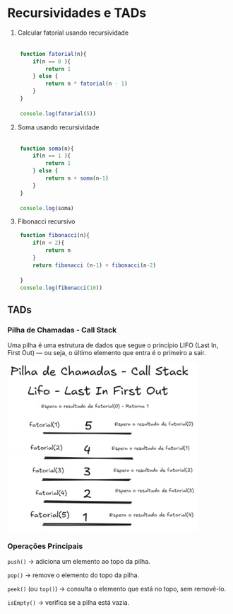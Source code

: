 # Recursividades e TADs

01. Calcular fatorial usando recursividade 

```javascript 

    function fatorial(n){
        if(n == 0 ){
            return 1
        } else {
            return n * fatorial(n - 1)
        }
    }

    console.log(fatorial(5))
```

02. Soma usando recursividade

```javascript

    function soma(n){
        if(n == 1 ){
            return 1
        } else {
            return n + soma(n-1)
        }
    }

    console.log(soma)
```

03. Fibonacci recursivo 

```javascript
    function fibonacci(n){
        if(n < 2){
            return n
        }
        return fibonacci (n-1) + fibonacci(n-2)

    }
    console.log(fibonacci(10))
```

## TADs

### Pilha de Chamadas - Call Stack

Uma pilha é uma estrutura de dados que segue o princípio LIFO (Last In, First Out) — ou seja, o último elemento que entra é o primeiro a sair.

![Pilha](../Módulo%201%20-%20Introdução%20a%20Computação/img/Pilha.png)

### Operações Principais 
``push()`` → adiciona um elemento ao topo da pilha.

``pop()`` → remove o elemento do topo da pilha.

``peek()`` (ou ``top()``) → consulta o elemento que está no topo, sem removê-lo.

``isEmpty()`` → verifica se a pilha está vazia.


### 